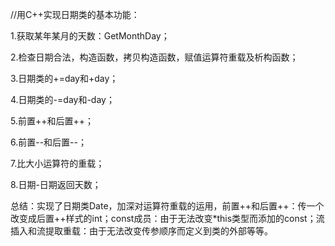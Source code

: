 //用C++实现日期类的基本功能：

1.获取某年某月的天数：GetMonthDay；

2.检查日期合法，构造函数，拷贝构造函数，赋值运算符重载及析构函数；

3.日期类的+=day和+day；

4.日期类的-=day和-day；

5.前置++和后置++；

6.前置--和后置--；

7.比大小运算符的重载；

8.日期-日期返回天数；

总结：实现了日期类Date，加深对运算符重载的运用，前置++和后置++：传一个改变成后置++样式的int；const成员：由于无法改变*this类型而添加的const；流插入和流提取重载：由于无法改变传参顺序而定义到类的外部等等。
